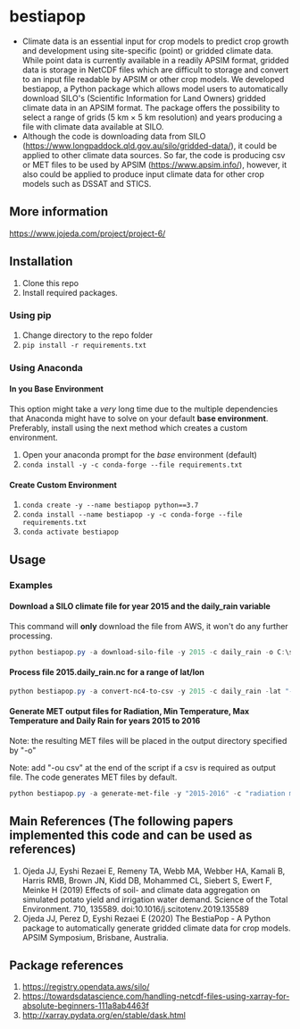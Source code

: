 # bestiapop

- Climate data is an essential input for crop models to predict crop growth and development using site-specific (point) or gridded climate data. While point data is currently available in a readily APSIM format, gridded data is storage in NetCDF files which are difficult to storage and convert to an input file readable by APSIM or other crop models. We developed bestiapop, a Python package which allows model users to automatically download SILO's (Scientific Information for Land Owners) gridded climate data in an APSIM format. The package offers the possibility to select a range of grids (5 km × 5 km resolution) and years producing a file with climate data available at SILO. 
- Although the code is downloading data from SILO (https://www.longpaddock.qld.gov.au/silo/gridded-data/), it could be applied to other climate data sources. So far, the code is producing csv or MET files to be used by APSIM (https://www.apsim.info/), however, it also could be applied to produce input climate data for other crop models such as DSSAT and STICS.

## More information
https://www.jojeda.com/project/project-6/

## Installation

1. Clone this repo
2. Install required packages.

### Using pip

1. Change directory to the repo folder
2. `pip install -r requirements.txt`

### Using Anaconda

#### In you Base Environment

This option might take a *very* long time due to the multiple dependencies that Anaconda might have to solve on your default **base environment**. Preferably, install using the next method which creates a custom environment.

1. Open your anaconda prompt for the *base* environment (default)
2. `conda install -y -c conda-forge --file requirements.txt`

#### Create Custom Environment

1. `conda create -y --name bestiapop python==3.7`
2. `conda install --name bestiapop -y -c conda-forge --file requirements.txt`
3. `conda activate bestiapop`

## Usage

### Examples

#### Download a SILO climate file for year 2015 and the daily_rain variable

This command will **only** download the file from AWS, it won't do any further processing.

```powershell
python bestiapop.py -a download-silo-file -y 2015 -c daily_rain -o C:\some\output\folder
```

#### Process file 2015.daily_rain.nc for a range of lat/lon

```powershell
python bestiapop.py -a convert-nc4-to-csv -y 2015 -c daily_rain -lat "-41.15 -41.05" -lon "145.5 145.6" -o C:\some\folder
```

#### Generate MET output files for Radiation, Min Temperature, Max Temperature and Daily Rain for years 2015 to 2016

Note: the resulting MET files will be placed in the output directory specified by "-o"

Note: add "-ou csv" at the end of the script if a csv is required as output file. The code generates MET files by default.

```powershell
python bestiapop.py -a generate-met-file -y "2015-2016" -c "radiation max_temp min_temp daily_rain" -lat "-41.15 -41.05" -lon "145.5 145.6" -o C:\some\output\folder
```

## Main References (The following papers implemented this code and can be used as references)

1. Ojeda JJ, Eyshi Rezaei E, Remeny TA, Webb MA, Webber HA, Kamali B, Harris RMB, Brown JN, Kidd DB, Mohammed CL, Siebert S, Ewert F, Meinke H (2019) Effects of soil- and climate data aggregation on simulated potato yield and irrigation water demand. Science of the Total Environment. 710, 135589. doi:10.1016/j.scitotenv.2019.135589
2. Ojeda JJ, Perez D, Eyshi Rezaei E (2020) The BestiaPop - A Python package to automatically generate gridded climate data for crop models. APSIM Symposium, Brisbane, Australia.

## Package references

1. https://registry.opendata.aws/silo/ 
2. https://towardsdatascience.com/handling-netcdf-files-using-xarray-for-absolute-beginners-111a8ab4463f
3. http://xarray.pydata.org/en/stable/dask.html 
